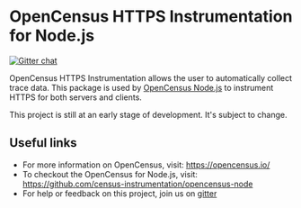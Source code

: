 # OpenCensus HTTPS Instrumentation for Node.js
[![Gitter chat][gitter-image]][gitter-url]

OpenCensus HTTPS Instrumentation allows the user to automatically collect trace data. This package is used by [OpenCensus Node.js](https://github.com/census-instrumentation/opencensus-node/tree/master/packages/opencensus-nodejs) to instrument HTTPS for both servers and clients.

This project is still at an early stage of development. It's subject to change.

## Useful links
- For more information on OpenCensus, visit: <https://opencensus.io/>
- To checkout the OpenCensus for Node.js, visit: <https://github.com/census-instrumentation/opencensus-node>
- For help or feedback on this project, join us on [gitter](https://gitter.im/census-instrumentation/Lobby)

[gitter-image]: https://badges.gitter.im/census-instrumentation/lobby.svg
[gitter-url]: https://gitter.im/census-instrumentation/lobby?utm_source=badge&utm_medium=badge&utm_campaign=pr-badge&utm_content=badge

